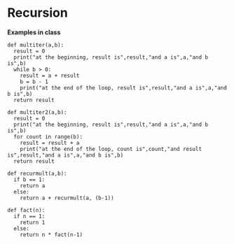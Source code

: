# Recursion

<b>Examples in class</b>

    def multiter(a,b):
      result = 0
      print("at the beginning, result is",result,"and a is",a,"and b is",b)
      while b > 0:
        result = a + result
        b = b - 1
        print("at the end of the loop, result is",result,"and a is",a,"and b is",b)
      return result
<break></break>

    def multiter2(a,b):
      result = 0
      print("at the beginning, result is",result,"and a is",a,"and b is",b)
      for count in range(b):
        result = result + a
        print("at the end of the loop, count is",count,"and result is",result,"and a is",a,"and b is",b)
      return result
<break></break>

    def recurmult(a,b):
      if b == 1:
        return a
      else:
        return a + recurmult(a, (b-1))
<break></break>

    def fact(n):
      if n == 1:
        return 1
      else:
        return n * fact(n-1)





























